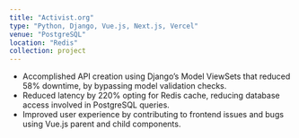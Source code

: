 ```yaml
---
title: "Activist.org"
type: "Python, Django, Vue.js, Next.js, Vercel"
venue: "PostgreSQL"
location: "Redis"
collection: project
---
```


- Accomplished API creation using Django’s Model ViewSets that reduced 58% downtime, by bypassing model validation checks.
- Reduced latency by 220% opting for Redis cache, reducing database access involved in PostgreSQL queries.
- Improved user experience by contributing to frontend issues and bugs using Vue.js parent and child components.
